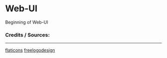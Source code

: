 # Web-UI
Beginning of Web-UI

### Credits / Sources:
---
[flaticons](https://www.flaticon.com/packs/auction-3)
[freelogodesign](freelogodesign.org)